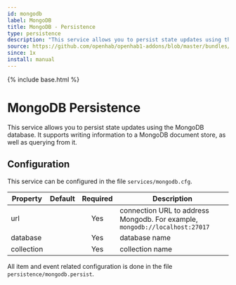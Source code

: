 ```yaml
---
id: mongodb
label: MongoDB
title: MongoDB - Persistence
type: persistence
description: "This service allows you to persist state updates using the MongoDB database.  It supports writing information to a MongoDB document store, as well as querying from it."
source: https://github.com/openhab/openhab1-addons/blob/master/bundles/persistence/org.openhab.persistence.mongodb/README.md
since: 1x
install: manual
---
```


<!-- Attention authors: Do not edit directly. Please add your changes to the appropriate source repository -->

{% include base.html %}

# MongoDB Persistence

This service allows you to persist state updates using the MongoDB database.  It supports writing information to a MongoDB document store, as well as querying from it.

## Configuration

This service can be configured in the file `services/mongodb.cfg`.

| Property | Default | Required | Description |
|----------|---------|:--------:|-------------|
| url      |         |   Yes    | connection URL to address Mongodb.  For example, `mongodb://localhost:27017` |
| database |         |   Yes    | database name |
| collection |       |   Yes    | collection name |

All item and event related configuration is done in the file `persistence/mongodb.persist`.
